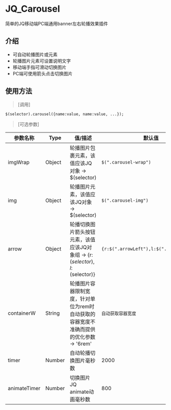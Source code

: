 # JQ_Carousel
简单的JQ移动端PC端通用banner左右轮播效果插件

## 介绍
- 可自动轮播图片或元素
- 轮播图片元素可设置说明文字
- 移动端手指可滑动切换图片
- PC端可使用箭头点击切换图片

## 使用方法
> [调用]
```
$(selector).carousel({name:value, name:value, ...});
```
> [可选参数]

| 参数名称 | Type | 值/描述 | 默认值 |
| --- | --- | --- | --- |
| imgWrap | Object | 轮播图片包裹元素，该值应该JQ对象 -> $(selector) | ``` $(".carousel-wrap") ``` |
| img | Object | 轮播图片元素，该值应该JQ对象 -> $(selector) | ``` $(".carousel-img") ``` |
| arrow | Object | 轮播切换图片箭头按钮元素，该值应该JQ对象组 -> {r:$(selector),l:$(selector)} | ```{r:$(".arrowLeft"),l:$(".arrowRight")} ``` |
| containerW | String | 轮播图片容器限制宽度，针对单位为rem时自动获取的容器宽度不准确而提供的优化参数 -> '6rem' | ``` 自动获取容器宽度 ``` |
| timer | Number | 自动轮播切换图片毫秒数 | 2000 |
| animateTimer | Number | 切换图片JQ animate动画毫秒数 | 800 |
